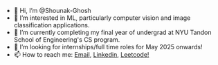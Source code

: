 - 👋 Hi, I’m @Shounak-Ghosh
- 👀 I’m interested in ML, particularly computer vision and image classification applications.
- 🌱 I’m currently completing my final year of undergrad at NYU Tandon School of Engineering's CS program.
- 💞️ I’m looking for internships/full time roles for May 2025 onwards!
- 📫 How to reach me: [Email](mailto:shounak.ghosh.nyu.edu), [Linkedin](https://linkedin.com/in/shounak-ghosh-436b251b0), [Leetcode!](https://leetcode.com/shounakg03/)


<!---
Shounak-Ghosh/Shounak-Ghosh is a ✨ special ✨ repository because its `README.md` (this file) appears on your GitHub profile.
You can click the Preview link to take a look at your changes.
--->

